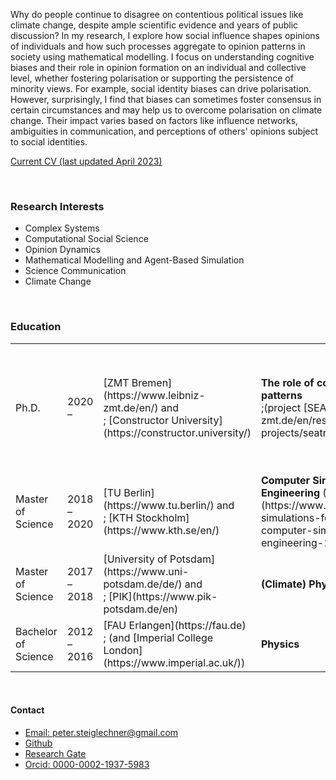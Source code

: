 
Why do people continue to disagree on contentious political issues like climate change, despite ample scientific evidence and years of public discussion? In my research, I explore how social influence shapes opinions of individuals and how such processes aggregate to opinion patterns in society using mathematical modelling. I focus on understanding cognitive biases and their role in opinion formation on an individual and collective level, whether fostering polarisation or supporting the persistence of minority views. For example, social identity biases can drive polarisation. However, surprisingly, I find that biases can sometimes foster consensus in certain circumstances and may help us to overcome polarisation on climate change. Their impact varies based on factors like influence networks, ambiguities in communication, and perceptions of others' opinions subject to social identities. 


<a href="static/pdfs/CV_PeterSteiglechner.pdf" type="application/pdf">Current CV (last updated April 2023)</a>

<p>&nbsp;</p>

### Research Interests

- Complex Systems 
- Computational Social Science 
- Opinion Dynamics 
- Mathematical Modelling and Agent-Based Simulation
- Science Communication
- Climate Change

<p>&nbsp;</p>


### Education

<table>
    <tr>
        <td>Ph.D.</td>
        <td>2020 –</td>
        <td>[ZMT Bremen](https://www.leibniz-zmt.de/en/) and <br>; [Constructor University](https://constructor.university/)</td>
        <td> <strong>The role of cognitive biases in shaping opinion patterns</strong> <br>;(project [SEATRAC](https://www.leibniz-zmt.de/en/research/research-projects/seatrac.html))</td>
        <td>Agostino Merico, Paul E. Smaldino, Marijn Keijzer, Deyshawn Moser,  Achim Schlüter</td>
    </tr>
    <tr>
        <td>Master of Science</td>
        <td>2018 – 2020</td>
        <td>[TU Berlin](https://www.tu.berlin/) and <br>; [KTH Stockholm](https://www.kth.se/en/)</td>
        <td><strong>Computer Simulations in Science and Engineering</strong> ([COSSE](https://www.kth.se/en/studies/master/computer-simulations-for-science-and-engineering/msc-computer-simulations-for-science-and-engineering-1.44243))</td>
        <td></td>
    </tr>
    <tr>
        <td>Master of Science</td>
        <td>2017 – 2018</td>
        <td>[University of Potsdam](https://www.uni-potsdam.de/de/) and <br>; [PIK](https://www.pik-potsdam.de/en)</td>
        <td><strong>(Climate) Physics</strong></td>
        <td>Georg Feulner, Maria A. Martin</td>
    </tr>
    <tr>
        <td>Bachelor of Science</td>
        <td>2012 – 2016</td>
        <td>[FAU Erlangen](https://fau.de) <br>; (and [Imperial College London](https://www.imperial.ac.uk/))</td>
        <td><strong>Physics</strong></td>
        <td>Uli Katz, Apostolos Voulgarakis</td>
    </tr>
</table>


<p>&nbsp;</p>

#### Contact

- <a href="mailto:peter.steiglechner@gmail.com">Email: peter.steiglechner@gmail.com</a>
- [Github](https://github.com/PeterSteiglechner)
- [Research Gate](https://www.researchgate.net/profile/Peter-Steiglechner)
- [Orcid: 0000-0002-1937-5983](https://orcid.org/0000-0002-1937-5983)


<p>&nbsp;</p>